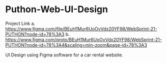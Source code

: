 # Puthon-Web-UI-Design
Project Link
a. https://www.figma.com/file/BEuH1Mur6UoOvVdx20YF98/WebSprint-21-PUTHON?node-id=78%3A3
b. https://www.figma.com/proto/BEuH1Mur6UoOvVdx20YF98/WebSprint-21-PUTHON?node-id=78%3A4&scaling=min-zoom&page-id=78%3A3

UI Design using Figma software for a car rental website.
